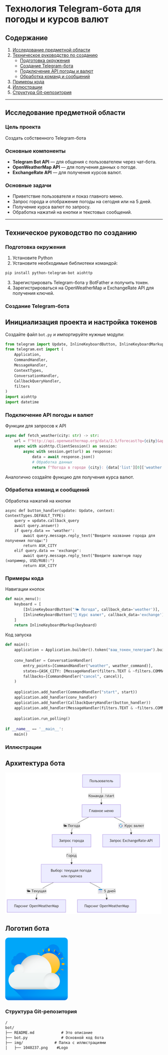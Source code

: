 # Технология Telegram-бота для погоды и курсов валют

## Содержание

1. [Исследование предметной области](#исследование-предметной-области)  
2. [Техническое руководство по созданию](#техническое-руководство-по-созданию)  
   - [Подготовка окружения](#подготовка-окружения)  
   - [Создание Telegram-бота](#создание-telegram-бота)  
   - [Подключение API погоды и валют](#подключение-api-погоды-и-валют)  
   - [Обработка команд и сообщений](#обработка-команд-и-сообщений)  
3. [Примеры кода](#примеры-кода)  
4. [Иллюстрации](#иллюстрации)  
5. [Структура Git-репозитория](#структура-git-репозитория)  

---

## Исследование предметной области

### Цель проекта  
Создать собственного Telegram-бота

### Основные компоненты  
- **Telegram Bot API** — для общения с пользователем через чат-бота.  
- **OpenWeatherMap API** — для получения данных о погоде.  
- **ExchangeRate API** — для получения курсов валют.

### Основные задачи  
- Приветствие пользователя и показ главного меню.  
- Запрос города и отображение погоды на сегодня или на 5 дней.  
- Получение курса валют по запросу.  
- Обработка нажатий на кнопки и текстовых сообщений.

---

## Техническое руководство по созданию

### Подготовка окружения

1. Установите Python  
2. Установите необходимые библиотеки командой:

```bash
pip install python-telegram-bot aiohttp
```
3. Зарегистрировать Telegram-бота у BotFather и получить токен.
4. Зарегистрироваться на OpenWeatherMap и ExchangeRate API для получения ключей.
   
### Создание Telegram-бота

## Инициализация проекта и настройка токенов

Создайте файл `bot.py` и импортируйте нужные модули:

```python
from telegram import Update, InlineKeyboardButton, InlineKeyboardMarkup
from telegram.ext import (
    Application,
    CommandHandler,
    MessageHandler,
    ContextTypes,
    ConversationHandler,
    CallbackQueryHandler,
    filters
)
import aiohttp
import datetime
```
### Подключение API погоды и валют
Функции для запросов к API
```python
async def fetch_weather(city: str) -> str:
    url = f"http://api.openweathermap.org/data/2.5/forecast?q={city}&appid={WEATHER_API_KEY}&units=metric&lang=ru"
    async with aiohttp.ClientSession() as session:
        async with session.get(url) as response:
            data = await response.json()
            # Обработка данных
            return f"Погода в городе {city}: {data['list'][0]['weather'][0]['description']}, температура {data['list'][0]['main']['temp']}°C"
```
Аналогично создайте функцию для получения курса валют.

### Обработка команд и сообщений
Обработка нажатий на кнопки
```pyhton
async def button_handler(update: Update, context: ContextTypes.DEFAULT_TYPE):
    query = update.callback_query
    await query.answer()
    if query.data == 'weather':
        await query.message.reply_text("Введите название города для получения погоды:")
        return ASK_CITY
    elif query.data == 'exchange':
        await query.message.reply_text("Введите валютную пару (например, USD/RUB):")
        return ASK_CITY
```

### Примеры кода
Навигации кнопок
```python
def main_menu():
    keyboard = [
        [InlineKeyboardButton("🌤 Погода", callback_data='weather')],
        [InlineKeyboardButton("💱 Курс валют", callback_data='exchange')],
    ]
    return InlineKeyboardMarkup(keyboard)
```

Код запуска
```python
def main():
    application = Application.builder().token("ваш_токен_телеграм").build()

    conv_handler = ConversationHandler(
        entry_points=[CommandHandler("weather", weather_command)],
        states={ASK_CITY: [MessageHandler(filters.TEXT & ~filters.COMMAND, handle_city)]},
        fallbacks=[CommandHandler("cancel", cancel)],
    )

    application.add_handler(CommandHandler("start", start))
    application.add_handler(conv_handler)
    application.add_handler(CallbackQueryHandler(button_handler))
    application.add_handler(MessageHandler(filters.TEXT & ~filters.COMMAND, text_handler))

    application.run_polling()

if __name__ == '__main__':
    main()
```
### Иллюстрации
## Архитектура бота
<img src="img/architecture.png" alt="Архитектура Telegram-бота" width="500"/>

## Логотип бота
<img src="img/1040237.png" alt="Архитектура Telegram-бота" width="200"/>

### Структура Git-репозитория
```plaintext
/
bot/
├── README.md            # Это описание
├── bot.py               # Основной код бота
├── img/              # Папка с иллюстрациями
│   ├── 1040237.png    #Logo
```

